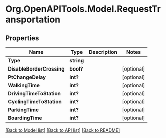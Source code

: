 # Org.OpenAPITools.Model.RequestTransportation

## Properties

Name | Type | Description | Notes
------------ | ------------- | ------------- | -------------
**Type** | **string** |  | 
**DisableBorderCrossing** | **bool?** |  | [optional] 
**PtChangeDelay** | **int?** |  | [optional] 
**WalkingTime** | **int?** |  | [optional] 
**DrivingTimeToStation** | **int?** |  | [optional] 
**CyclingTimeToStation** | **int?** |  | [optional] 
**ParkingTime** | **int?** |  | [optional] 
**BoardingTime** | **int?** |  | [optional] 

[[Back to Model list]](../README.md#documentation-for-models) [[Back to API list]](../README.md#documentation-for-api-endpoints) [[Back to README]](../README.md)

